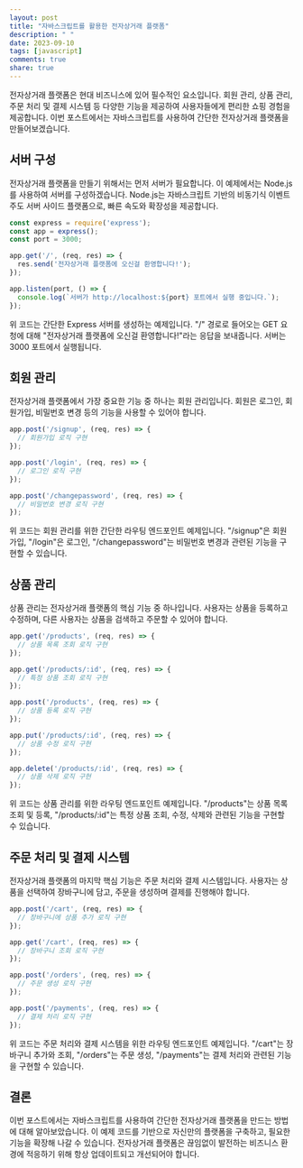 ```yaml
---
layout: post
title: "자바스크립트를 활용한 전자상거래 플랫폼"
description: " "
date: 2023-09-10
tags: [javascript]
comments: true
share: true
---
```


전자상거래 플랫폼은 현대 비즈니스에 있어 필수적인 요소입니다. 회원 관리, 상품 관리, 주문 처리 및 결제 시스템 등 다양한 기능을 제공하여 사용자들에게 편리한 쇼핑 경험을 제공합니다. 이번 포스트에서는 자바스크립트를 사용하여 간단한 전자상거래 플랫폼을 만들어보겠습니다.

## 서버 구성

전자상거래 플랫폼을 만들기 위해서는 먼저 서버가 필요합니다. 이 예제에서는 Node.js를 사용하여 서버를 구성하겠습니다. Node.js는 자바스크립트 기반의 비동기식 이벤트 주도 서버 사이드 플랫폼으로, 빠른 속도와 확장성을 제공합니다.

```javascript
const express = require('express');
const app = express();
const port = 3000;

app.get('/', (req, res) => {
  res.send('전자상거래 플랫폼에 오신걸 환영합니다!');
});

app.listen(port, () => {
  console.log(`서버가 http://localhost:${port} 포트에서 실행 중입니다.`);
});
```

위 코드는 간단한 Express 서버를 생성하는 예제입니다. "/" 경로로 들어오는 GET 요청에 대해 "전자상거래 플랫폼에 오신걸 환영합니다!"라는 응답을 보내줍니다. 서버는 3000 포트에서 실행됩니다.

## 회원 관리

전자상거래 플랫폼에서 가장 중요한 기능 중 하나는 회원 관리입니다. 회원은 로그인, 회원가입, 비밀번호 변경 등의 기능을 사용할 수 있어야 합니다.

```javascript
app.post('/signup', (req, res) => {
  // 회원가입 로직 구현
});

app.post('/login', (req, res) => {
  // 로그인 로직 구현
});

app.post('/changepassword', (req, res) => {
  // 비밀번호 변경 로직 구현
});
```

위 코드는 회원 관리를 위한 간단한 라우팅 엔드포인트 예제입니다. "/signup"은 회원가입, "/login"은 로그인, "/changepassword"는 비밀번호 변경과 관련된 기능을 구현할 수 있습니다.

## 상품 관리

상품 관리는 전자상거래 플랫폼의 핵심 기능 중 하나입니다. 사용자는 상품을 등록하고 수정하며, 다른 사용자는 상품을 검색하고 주문할 수 있어야 합니다.

```javascript
app.get('/products', (req, res) => {
  // 상품 목록 조회 로직 구현
});

app.get('/products/:id', (req, res) => {
  // 특정 상품 조회 로직 구현
});

app.post('/products', (req, res) => {
  // 상품 등록 로직 구현
});

app.put('/products/:id', (req, res) => {
  // 상품 수정 로직 구현
});

app.delete('/products/:id', (req, res) => {
  // 상품 삭제 로직 구현
});
```

위 코드는 상품 관리를 위한 라우팅 엔드포인트 예제입니다. "/products"는 상품 목록 조회 및 등록, "/products/:id"는 특정 상품 조회, 수정, 삭제와 관련된 기능을 구현할 수 있습니다.

## 주문 처리 및 결제 시스템

전자상거래 플랫폼의 마지막 핵심 기능은 주문 처리와 결제 시스템입니다. 사용자는 상품을 선택하여 장바구니에 담고, 주문을 생성하며 결제를 진행해야 합니다.

```javascript
app.post('/cart', (req, res) => {
  // 장바구니에 상품 추가 로직 구현
});

app.get('/cart', (req, res) => {
  // 장바구니 조회 로직 구현
});

app.post('/orders', (req, res) => {
  // 주문 생성 로직 구현
});

app.post('/payments', (req, res) => {
  // 결제 처리 로직 구현
});
```

위 코드는 주문 처리와 결제 시스템을 위한 라우팅 엔드포인트 예제입니다. "/cart"는 장바구니 추가와 조회, "/orders"는 주문 생성, "/payments"는 결제 처리와 관련된 기능을 구현할 수 있습니다.

## 결론

이번 포스트에서는 자바스크립트를 사용하여 간단한 전자상거래 플랫폼을 만드는 방법에 대해 알아보았습니다. 이 예제 코드를 기반으로 자신만의 플랫폼을 구축하고, 필요한 기능을 확장해 나갈 수 있습니다. 전자상거래 플랫폼은 끊임없이 발전하는 비즈니스 환경에 적응하기 위해 항상 업데이트되고 개선되어야 합니다.